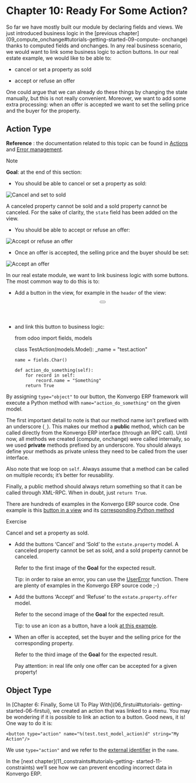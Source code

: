# Chapter 10: Ready For Some Action?

So far we have mostly built our module by declaring fields and views. We just
introduced business logic in the [previous
chapter](09_compute_onchange#tutorials-getting-started-09-compute-
onchange) thanks to computed fields and onchanges. In any real business
scenario, we would want to link some business logic to action buttons. In our
real estate example, we would like to be able to:

  * cancel or set a property as sold

  * accept or refuse an offer

One could argue that we can already do these things by changing the state
manually, but this is not really convenient. Moreover, we want to add some
extra processing: when an offer is accepted we want to set the selling price
and the buyer for the property.

## Action Type

**Reference** : the documentation related to this topic can be found in
[Actions](../../reference/backend/actions#reference-actions) and [Error
management](../../reference/backend/orm#reference-exceptions).

<div class="alert alert-primary">
<p class="alert-title">
Note</p><p><b>Goal</b>: at the end of this section:</p>
<ul>
<li><p>You should be able to cancel or set a property as sold:</p></li>
</ul>
<img alt="Cancel and set to sold" class="align-center" src="../../../_images/property.gif"/>
<p>A canceled property cannot be sold and a sold property cannot be canceled. For the sake of
clarity, the <code>state</code> field has been added on the view.</p>
<ul>
<li><p>You should be able to accept or refuse an offer:</p></li>
</ul>
<img alt="Accept or refuse an offer" class="align-center" src="../../../_images/offer_01.gif"/>
<ul>
<li><p>Once an offer is accepted, the selling price and the buyer should be set:</p></li>
</ul>
<img alt="Accept an offer" class="align-center" src="../../../_images/offer_02.gif"/>
</div>

In our real estate module, we want to link business logic with some buttons.
The most common way to do this is to:

  * Add a button in the view, for example in the `header` of the view:

    
    
    <form>
        <header>
            <button name="action_do_something" type="object" string="Do Something"/>
        </header>
        <sheet>
            <field name="name"/>
        </sheet>
    </form>
    

  * and link this button to business logic:

    
    
    from odoo import fields, models
    
    class TestAction(models.Model):
        _name = "test.action"
    
        name = fields.Char()
    
        def action_do_something(self):
            for record in self:
                record.name = "Something"
            return True
    

By assigning `type="object"` to our button, the Konvergo ERP framework will execute a
Python method with `name="action_do_something"` on the given model.

The first important detail to note is that our method name isn’t prefixed with
an underscore (`_`). This makes our method a **public** method, which can be
called directly from the Konvergo ERP interface (through an RPC call). Until now, all
methods we created (compute, onchange) were called internally, so we used
**private** methods prefixed by an underscore. You should always define your
methods as private unless they need to be called from the user interface.

Also note that we loop on `self`. Always assume that a method can be called on
multiple records; it’s better for reusability.

Finally, a public method should always return something so that it can be
called through XML-RPC. When in doubt, just `return True`.

There are hundreds of examples in the Konvergo ERP source code. One example is this
[button in a
view](https://github.com/odoo/odoo/blob/cd9af815ba591935cda367d33a1d090f248dd18d/addons/crm/views/crm_lead_views.xml#L9-L11)
and its [corresponding Python
method](https://github.com/odoo/odoo/blob/cd9af815ba591935cda367d33a1d090f248dd18d/addons/crm/models/crm_lead.py#L746-L760)

<div class="alert alert-dark">
<p class="alert-title">
Exercise</p><p>Cancel and set a property as sold.</p>
<ul>
<li><p>Add the buttons ‘Cancel’ and ‘Sold’ to the <code>estate.property</code> model. A canceled property
cannot be set as sold, and a sold property cannot be canceled.</p>
<p>Refer to the first image of the <b>Goal</b> for the expected result.</p>
<p>Tip: in order to raise an error, you can use the <a href="../../reference/backend/orm#reference-exceptions"><span class="std std-ref">UserError</span></a>
function. There are plenty of examples in the Konvergo ERP source code ;-)</p>
</li>
<li><p>Add the buttons ‘Accept’ and ‘Refuse’ to the <code>estate.property.offer</code> model.</p>
<p>Refer to the second image of the <b>Goal</b> for the expected result.</p>
<p>Tip: to use an icon as a button, have a look
<a href="https://github.com/odoo/odoo/blob/cd9af815ba591935cda367d33a1d090f248dd18d/addons/event/views/event_views.xml#L521">at this example</a>.</p>
</li>
<li><p>When an offer is accepted, set the buyer and the selling price for the corresponding property.</p>
<p>Refer to the third image of the <b>Goal</b> for the expected result.</p>
<p>Pay attention: in real life only one offer can be accepted for a given property!</p>
</li>
</ul>
</div>

## Object Type

In [Chapter 6: Finally, Some UI To Play With](06_firstui#tutorials-
getting-started-06-firstui), we created an action that was linked to a menu.
You may be wondering if it is possible to link an action to a button. Good
news, it is! One way to do it is:

    
    
    <button type="action" name="%(test.test_model_action)d" string="My Action"/>
    

We use `type="action"` and we refer to the [external
identifier](../../glossary#term-external-identifier) in the `name`.

In the [next chapter](11_constraints#tutorials-getting-
started-11-constraints) we’ll see how we can prevent encoding incorrect data
in Konvergo ERP.

